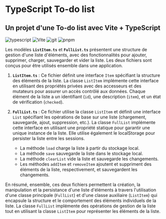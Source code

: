 # TypeScript To-do list

## Un projet d'une To-do list avec Vite + TypeScript

<!-- <p float="left">
    <img src="sources/ipad_silver_portrait.png" width="300">
    <img src="sources/iphone12black_portrait.png" width="200">
    <img src="sources/imac2015retina_front.png" width="400">
</p> -->
<p>
<p>
      <img alt="typescript" src="https://img.shields.io/badge/typescript-%23007ACC.svg?flat-square&logo=typescript&logoColor=white" />
      <img alt="Vite" src="https://img.shields.io/badge/vite-%23646CFF.svg?style=flat-square&logo=vite&logoColor=white" />
      <img alt="git" src="https://img.shields.io/badge/-Git-F05032?style=flat-square&logo=git&logoColor=white" />
      <img alt="pnpm" src="https://img.shields.io/badge/pnpm-%234a4a4a.svg?style=flat&logo=pnpm&logoColor=f69220" />

</p>

Les modèles **`ListItem.ts`** et **`FullList.ts`** présentent une structure de gestion d'une liste d'éléments, avec des fonctionnalités pour ajouter, supprimer, charger, sauvegarder et vider la liste. Les deux fichiers sont conçus pour être utilisés ensemble dans une application.

1.  **`ListItem.ts`** : Ce fichier définit une interface `Item` spécifiant la structure des éléments de la liste. La classe `ListItem` implémente cette interface en utilisant des propriétés privées avec des accesseurs et des mutateurs pour assurer un accès contrôlé aux données. Chaque élément de la liste a un identifiant (`id`), une description (`item`), et un état de vérification (`checked`).
2.  **`FullList.ts`** : Ce fichier utilise la classe `ListItem` et définit une interface `List` spécifiant les opérations de base sur une liste (chargement, sauvegarde, ajout, suppression, etc.). La classe `FullList` implémente cette interface en utilisant une propriété statique pour garantir une unique instance de la liste. Elle utilise également le localStorage pour persister la liste entre les sessions.

    -   La méthode `load` charge la liste à partir du stockage local.
    -   La méthode `save` sauvegarde la liste dans le stockage local.
    -   La méthode `clearList` vide la liste et sauvegarde les changements.
    -   Les méthodes `addItem` et `removeItem` ajoutent et suppriment des éléments de la liste, respectivement, et sauvegardent les changements.

En résumé, ensemble, ces deux fichiers permettent la création, la manipulation et la persistance d'une liste d'éléments à travers l'utilisation d'une classe principale (`FullList`) et d'une classe auxiliaire (`ListItem`) qui encapsule la structure et le comportement des éléments individuels de la liste. La classe `FullList` implémente des opérations de gestion de la liste tout en utilisant la classe `ListItem` pour représenter les éléments de la liste.
